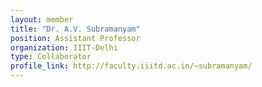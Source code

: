 ```yaml
---
layout: member
title: "Dr. A.V. Subramanyam"
position: Assistant Professor
organization: IIIT-Delhi
type: Collaborator
profile_link: http://faculty.iiitd.ac.in/~subramanyam/
---
```


